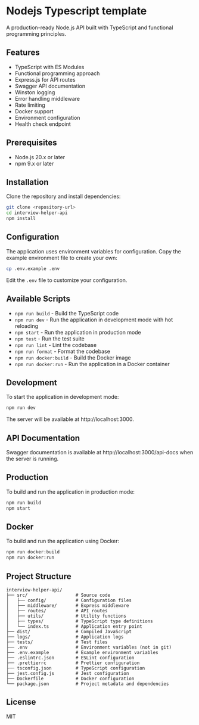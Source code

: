 # Nodejs Typescript template

A production-ready Node.js API built with TypeScript and functional programming principles.

## Features

- TypeScript with ES Modules
- Functional programming approach
- Express.js for API routes
- Swagger API documentation
- Winston logging
- Error handling middleware
- Rate limiting
- Docker support
- Environment configuration
- Health check endpoint

## Prerequisites

- Node.js 20.x or later
- npm 9.x or later

## Installation

Clone the repository and install dependencies:

```bash
git clone <repository-url>
cd interview-helper-api
npm install
```

## Configuration

The application uses environment variables for configuration. Copy the example environment file to create your own:

```bash
cp .env.example .env
```

Edit the `.env` file to customize your configuration.

## Available Scripts

- `npm run build` - Build the TypeScript code
- `npm run dev` - Run the application in development mode with hot reloading
- `npm start` - Run the application in production mode
- `npm test` - Run the test suite
- `npm run lint` - Lint the codebase
- `npm run format` - Format the codebase
- `npm run docker:build` - Build the Docker image
- `npm run docker:run` - Run the application in a Docker container

## Development

To start the application in development mode:

```bash
npm run dev
```

The server will be available at http://localhost:3000.

## API Documentation

Swagger documentation is available at http://localhost:3000/api-docs when the server is running.

## Production

To build and run the application in production mode:

```bash
npm run build
npm start
```

## Docker

To build and run the application using Docker:

```bash
npm run docker:build
npm run docker:run
```

## Project Structure

```
interview-helper-api/
├── src/                  # Source code
│   ├── config/           # Configuration files
│   ├── middleware/       # Express middleware
│   ├── routes/           # API routes
│   ├── utils/            # Utility functions
│   ├── types/            # TypeScript type definitions
│   └── index.ts          # Application entry point
├── dist/                 # Compiled JavaScript
├── logs/                 # Application logs
├── tests/                # Test files
├── .env                  # Environment variables (not in git)
├── .env.example          # Example environment variables
├── .eslintrc.json        # ESLint configuration
├── .prettierrc           # Prettier configuration
├── tsconfig.json         # TypeScript configuration
├── jest.config.js        # Jest configuration
├── Dockerfile            # Docker configuration
└── package.json          # Project metadata and dependencies
```

## License

MIT
